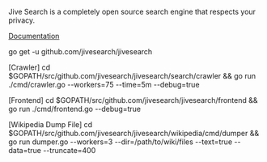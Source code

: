 Jive Search is a completely open source search engine that respects your privacy. 

[Documentation](https://godoc.org/github.com/jivesearch/jivesearch)

go get -u github.com/jivesearch/jivesearch

[Crawler]
cd $GOPATH/src/github.com/jivesearch/jivesearch/search/crawler && go run ./cmd/crawler.go --workers=75 --time=5m --debug=true

[Frontend]
cd $GOPATH/src/github.com/jivesearch/jivesearch/frontend && go run ./cmd/frontend.go --debug=true

[Wikipedia Dump File]
cd $GOPATH/src/github.com/jivesearch/jivesearch/wikipedia/cmd/dumper && go run dumper.go --workers=3 --dir=/path/to/wiki/files --text=true --data=true --truncate=400